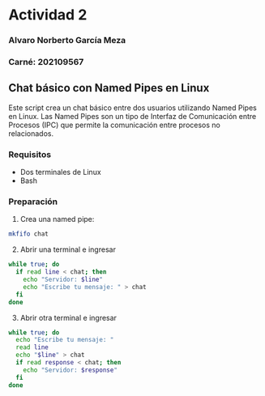 # Actividad 2
### Alvaro Norberto García Meza 
### Carné: 202109567
## Chat básico con Named Pipes en Linux

Este script crea un chat básico entre dos usuarios utilizando Named Pipes en Linux. Las Named Pipes son un tipo de Interfaz de Comunicación entre Procesos (IPC) que permite la comunicación entre procesos no relacionados.

### Requisitos

* Dos terminales de Linux
* Bash

### Preparación

1. Crea una named pipe:

```bash
mkfifo chat
```

2. Abrir una terminal e ingresar
```bash
while true; do
  if read line < chat; then
    echo "Servidor: $line"
    echo "Escribe tu mensaje: " > chat
  fi
done
```

3. Abrir otra terminal e ingresar
```bash
while true; do
  echo "Escribe tu mensaje: "
  read line
  echo "$line" > chat
  if read response < chat; then
    echo "Servidor: $response"
  fi
done
```

